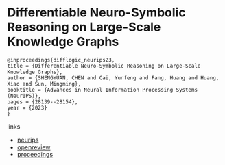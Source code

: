 # Differentiable Neuro-Symbolic Reasoning on Large-Scale Knowledge Graphs

```
@inproceedings{difflogic_neurips23,
title = {Differentiable Neuro-Symbolic Reasoning on Large-Scale Knowledge Graphs},
author = {SHENGYUAN, CHEN and Cai, Yunfeng and Fang, Huang and Huang, Xiao and Sun, Mingming},
booktitle = {Advances in Neural Information Processing Systems (NeurIPS)},
pages = {28139--28154},
year = {2023}
}
```

links
- [neurips](https://nips.cc/Conferences/2023/Schedule?showEvent=71161)
- [openreview](https://openreview.net/forum?id=bETvUctiTR)
- [proceedings](https://papers.nips.cc//paper_files/paper/2023/hash/5965f3a748a8d41415db2bfa44635cc3-Abstract-Conference.html)
